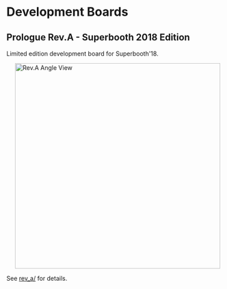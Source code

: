 # Development Boards

## Prologue Rev.A - Superbooth 2018 Edition

Limited edition development board for Superbooth'18. 

<img src="rev_a/angle.jpg" alt="Rev.A Angle View" width="480px" hspace="20px"/>

See [rev_a/](rev_a) for details.



